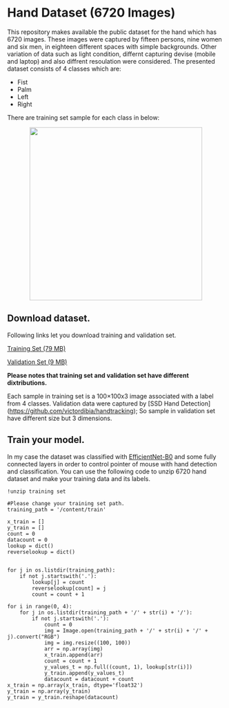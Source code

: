 # Hand Dataset (6720 Images)


This repository makes available the public dataset for the hand which has 6720 images. These images were captured by fifteen persons, nine women and six men, in eighteen different spaces with simple backgrounds. Other variation of data such as light condition, differnt capturing devise (mobile and laptop) and also diffrent resoulation were considered. The presented dataset consists of 4 classes which are:
- Fist
- Palm
- Left
- Right

There are training set sample for each class in below:

<p align="center">
  <img width="400" height="400" src="https://github.com/YaldaForootan/HandDataset-6720Images-/blob/master/trainingset%20samples.jpg">
</p>

## Download dataset.
Following links let you download training and validation set.

[Training Set (79 MB)](https://drive.google.com/file/d/1eo7kkq8zzrlWgcCcQh1Stkei_eZhIAbl/view?usp=sharing)

[Validation Set (9 MB)](https://drive.google.com/file/d/1sghCxu83xV_DIZ1qWA4eLg_-hAQh-Pxs/view?usp=sharing)


**Please notes that training set and validation set have different dixtributions.**

Each sample in training set is a 100×100x3 image associated with a label from 4 classes. Validation data were captured by [SSD Hand Detection] (https://github.com/victordibia/handtracking); So sample in validation set have different size but 3 dimensions.


## Train your model.
In my case the dataset was classified with [EfficientNet-B0](https://arxiv.org/abs/1905.11946) and some fully connected layers in order to control pointer of mouse with hand detection and classification. You can use the following code to unzip 6720 hand dataset and make your training data and its labels. 


```
!unzip training set

#Please change your training set path.
training_path = '/content/train'

x_train = []
y_train = []
count = 0
datacount = 0
lookup = dict()
reverselookup = dict()


for j in os.listdir(training_path):
    if not j.startswith('.'):
        lookup[j] = count
        reverselookup[count] = j
        count = count + 1

for i in range(0, 4):
    for j in os.listdir(training_path + '/' + str(i) + '/'):
        if not j.startswith('.'):
            count = 0
            img = Image.open(training_path + '/' + str(i) + '/' + j).convert("RGB")
            img = img.resize((100, 100))
            arr = np.array(img)
            x_train.append(arr) 
            count = count + 1
            y_values_t = np.full((count, 1), lookup[str(i)])
            y_train.append(y_values_t)
            datacount = datacount + count
x_train = np.array(x_train, dtype='float32')
y_train = np.array(y_train)
y_train = y_train.reshape(datacount)
```
